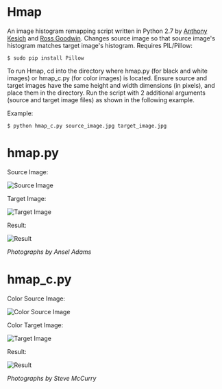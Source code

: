 Hmap
====

An image histogram remapping script written in Python 2.7 by [Anthony Kesich](http://kesi.ch) and [Ross Goodwin](http://rossgoodwin.com). Changes source image so that source image's histogram matches target image's histogram. Requires PIL/Pillow:

    $ sudo pip install Pillow

To run Hmap, cd into the directory where hmap.py (for black and white images) or hmap_c.py (for color images) is located. Ensure source and target images have the same height and width dimensions (in pixels), and place them in the directory. Run the script with 2 additional arguments (source and target image files) as shown in the following example.

Example:

    $ python hmap_c.py source_image.jpg target_image.jpg


hmap.py
=======

Source Image:

![Source Image](http://imgur.com/MGCUWZo.jpg "Source Image")


Target Image:

![Target Image](http://imgur.com/vuGrjAY.jpg "Target Image")


Result:

![Result](http://imgur.com/KavoDjf.jpg "Result")

*Photographs by Ansel Adams*


hmap_c.py
=========

Color Source Image:

![Color Source Image](http://imgur.com/2KzkN8p.jpg "Color Source Image")

Color Target Image:

![Target Image](http://imgur.com/VyaVBkQ.jpg "Target Image")

Result:

![Result](http://imgur.com/kiNBR57.jpg "Result")

*Photographs by Steve McCurry*
